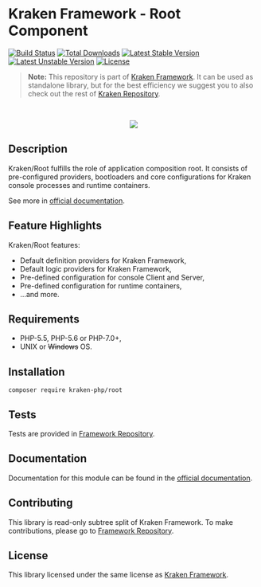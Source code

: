 # Kraken Framework - Root Component

[![Build Status](https://travis-ci.org/kraken-php/framework.svg)](https://travis-ci.org/kraken-php/framework)
[![Total Downloads](https://poser.pugx.org/kraken-php/root/downloads)](https://packagist.org/packages/kraken-php/root) 
[![Latest Stable Version](https://poser.pugx.org/kraken-php/root/v/stable)](https://packagist.org/packages/kraken-php/root) 
[![Latest Unstable Version](https://poser.pugx.org/kraken-php/root/v/unstable)](https://packagist.org/packages/kraken-php/root) 
[![License](https://poser.pugx.org/kraken-php/framework/license)](https://packagist.org/packages/kraken-php/framework)

> **Note:** This repository is part of [Kraken Framework][3]. It can be used as standalone library, but for the best 
efficiency we suggest you to also check out the rest of [Kraken Repository][5].

<br>
<p align="center">
<img src="https://avatars2.githubusercontent.com/u/15938282?v=3&s=150" />
</p>

## Description

Kraken/Root fulfills the role of application composition root. It consists of pre-configured providers, bootloaders and
core configurations for Kraken console processes and runtime containers.

See more in [official documentation][2].

## Feature Highlights

Kraken/Root features:

* Default definition providers for Kraken Framework,
* Default logic providers for Kraken Framework,
* Pre-defined configuration for console Client and Server,
* Pre-defined configuration for runtime containers,
* ...and more.

## Requirements

* PHP-5.5, PHP-5.6 or PHP-7.0+,
* UNIX or ~~Windows~~ OS.

## Installation

```
composer require kraken-php/root
```

## Tests

Tests are provided in [Framework Repository][3].

## Documentation

Documentation for this module can be found in the [official documentation][2].

## Contributing

This library is read-only subtree split of Kraken Framework. To make contributions, please go to [Framework Repository][3].

## License

This library licensed under the same license as [Kraken Framework][3].

[1]: http://kraken-php.com
[2]: http://kraken-php.com/docs/0.3/root
[3]: https://github.com/kraken-php/framework
[4]: https://github.com/kraken-php/kraken
[5]: https://github.com/kraken-php
